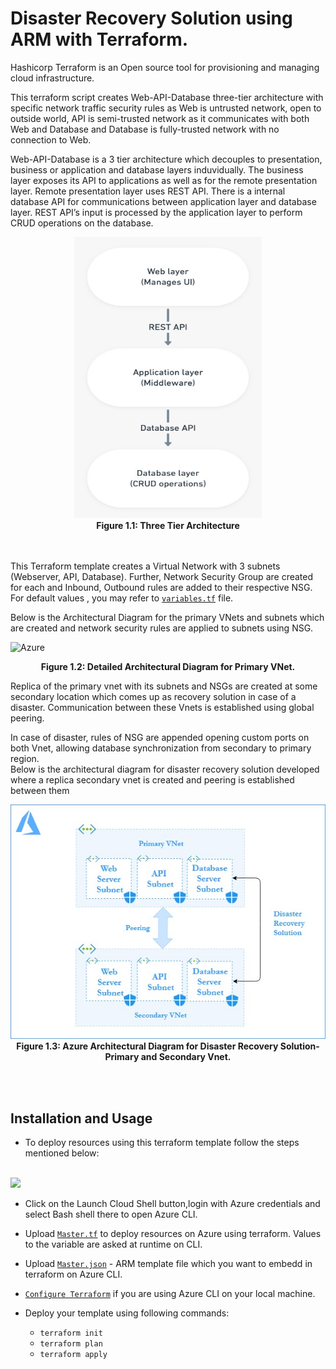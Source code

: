 # Disaster Recovery Solution using ARM with Terraform.

Hashicorp Terraform is an Open source tool for provisioning and managing cloud infrastructure. 

This terraform script creates Web-API-Database three-tier architecture with specific network traffic security rules as Web is untrusted network, open to outside world, API is semi-trusted network as it communicates with both Web and Database and Database is fully-trusted network with no connection to Web.

Web-API-Database is a 3 tier architecture which decouples to presentation, business or application and database layers induvidually. The business layer exposes its API to applications as well as for the remote presentation layer. Remote presentation layer uses REST API. There is a internal database API for communications between application layer and database layer. REST API’s input is processed by the application layer to perform CRUD operations on the database.
<br />

<p align="center">
<img src="./Diagrams/WEB-API-DB.jpeg" height="450" width="300">
<br />
    <b> Figure 1.1: Three Tier Architecture </b>  
</p>

<br /><br />
This Terraform template creates a Virtual Network with 3 subnets (Webserver, API, Database). Further, Network Security Group are created for each and Inbound, Outbound rules are added to their respective NSG.
For default values , you may refer to [`variables.tf`](https://github.com/riyaagrahari/Terraform-Azure/blob/master/Terraform_Disaster_Recovery/variables.tf) file.

Below is the Architectural Diagram for the primary VNets and subnets which are created and network security rules are applied to subnets using NSG.


![Azure](https://user-images.githubusercontent.com/24872414/61046464-d4de4a00-a3fa-11e9-8851-e9e19adfc128.jpg)
<br />
<p align="center">
    <b> Figure 1.2: Detailed Architectural Diagram for Primary VNet.</b>
</p>
Replica of the primary vnet with its subnets and NSGs are created at some secondary location which comes up as recovery solution in case of a disaster. Communication between these Vnets is established using global peering.

In case of disaster, rules of NSG are appended opening custom ports on both Vnet, allowing database synchronization from secondary to primary region.<br />
Below is the architectural diagram for disaster recovery solution developed where a replica secondary vnet is created and peering is established between them

<p align="center">
<img src="./Diagrams/Architecture-DisasterRecovery.jpg">
<br />
    <b> Figure 1.3: Azure Architectural Diagram for Disaster Recovery Solution- Primary and Secondary Vnet. </b>
</p>
<br /><br />


## Installation and Usage
- To deploy resources using this terraform template follow the steps mentioned below:
<br />
<a href="https://shell.azure.com" target="_blank">
 <img name="launch-cloud-shell" src="https://docs.microsoft.com/azure/includes/media/cloud-shell-try-it/launchcloudshell.png" data-linktype="external">
</a>
<br />

- Click on the Launch Cloud Shell button,login with Azure credentials and select Bash shell there to open Azure CLI.

- Upload [`Master.tf`](https://github.com/riyaagrahari/Terraform-Azure/blob/master/Terraform_with_ARM/Master.tf) to deploy resources on Azure using terraform. Values to the variable are asked at runtime on CLI.

- Upload [`Master.json`](https://github.com/riyaagrahari/Terraform-Azure/blob/master/Terraform_with_ARM/Master.json) - ARM template file which you want to embedd in terraform on Azure CLI.

- [`Configure Terraform`](https://docs.microsoft.com/en-us/azure/virtual-machines/linux/terraform-install-configure) if you are using Azure CLI on your local machine.

- Deploy your template using following commands:

    - ```terraform init ```
    - ```terraform plan ``` 
    - ```terraform apply```
